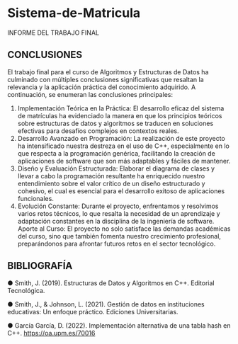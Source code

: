 # Sistema-de-Matricula
INFORME DEL TRABAJO FINAL



## CONCLUSIONES
El trabajo final para el curso de Algoritmos y Estructuras de Datos ha culminado con
múltiples conclusiones significativas que resaltan la relevancia y la aplicación práctica
del conocimiento adquirido. A continuación, se enumeran las conclusiones principales:
1. Implementación Teórica en la Práctica: El desarrollo eficaz del sistema de
matrículas ha evidenciado la manera en que los principios teóricos sobre
estructuras de datos y algoritmos se traducen en soluciones efectivas para
desafíos complejos en contextos reales.
2. Desarrollo Avanzado en Programación: La realización de este proyecto ha
intensificado nuestra destreza en el uso de C++, especialmente en lo que
respecta a la programación genérica, facilitando la creación de aplicaciones de
software que son más adaptables y fáciles de mantener.
3. Diseño y Evaluación Estructurada: Elaborar el diagrama de clases y llevar a
cabo la programación resultante ha enriquecido nuestro entendimiento sobre el
valor crítico de un diseño estructurado y cohesivo, el cual es esencial para el
desarrollo exitoso de aplicaciones funcionales.
4. Evolución Constante: Durante el proyecto, enfrentamos y resolvimos varios
retos técnicos, lo que resalta la necesidad de un aprendizaje y adaptación
constantes en la disciplina de la ingeniería de software.
Aporte al Curso: El proyecto no solo satisface las demandas académicas del curso, sino
que también fomenta nuestro crecimiento profesional, preparándonos para afrontar
futuros retos en el sector tecnológico.


## BIBLIOGRAFÍA
● Smith, J. (2019). Estructuras de Datos y Algoritmos en C++. Editorial
Tecnológica.

● Smith, J., & Johnson, L. (2021). Gestión de datos en instituciones educativas:
Un enfoque práctico. Ediciones Universitarias.

● García García, D. (2022). Implementación alternativa de una tabla hash en C++.
https://oa.upm.es/70016

